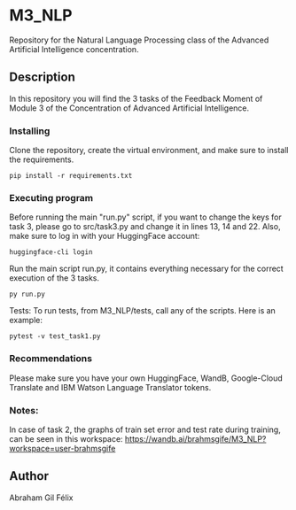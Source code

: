 # M3_NLP
Repository for the Natural Language Processing class of the Advanced Artificial Intelligence concentration.


## Description
In this repository you will find the 3 tasks of the Feedback Moment of Module 3 of the Concentration of Advanced Artificial Intelligence.


### Installing
Clone the repository, create the virtual environment, and make sure to install the requirements.
```
pip install -r requirements.txt
```

### Executing program
Before running the main "run.py" script, if you want to change the keys for task 3, please go to src/task3.py and change it in lines 13, 14 and 22.
Also, make sure to log in with your HuggingFace account:
```
huggingface-cli login
```
Run the main script run.py, it contains everything necessary for the correct execution of the 3 tasks.
```
py run.py
```

Tests:
To run tests, from M3_NLP/tests, call any of the scripts. Here is an example:
```
pytest -v test_task1.py
```

### Recommendations
Please make sure you have your own HuggingFace, WandB, Google-Cloud Translate and IBM Watson Language Translator tokens.

### Notes: 
In case of task 2, the graphs of train set error and test rate during training, can be seen in this workspace: https://wandb.ai/brahmsgife/M3_NLP?workspace=user-brahmsgife

## Author
Abraham Gil Félix
